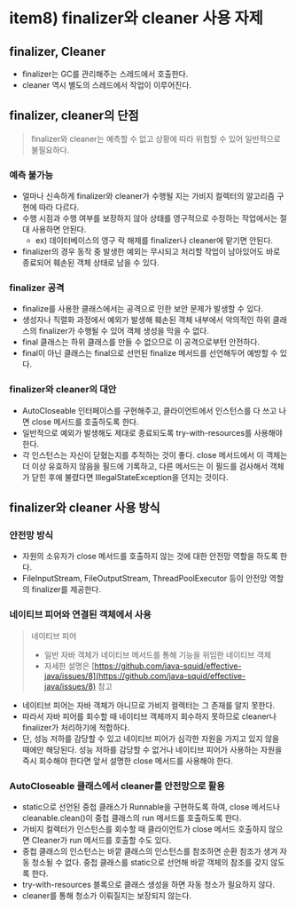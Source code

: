 # item8) finalizer와 cleaner 사용 자제

## finalizer, Cleaner

* finalizer는 GC를 관리해주는 스레드에서 호출한다.
* cleaner 역시 별도의 스레드에서 작업이 이루어진다.

## finalizer, cleaner의 단점

> finalizer와 cleaner는 예측할 수 없고 상황에 따라 위험할 수 있어 일반적으로 불필요하다.

### **예측 불가능**

* 얼마나 신속하게 finalizer와 cleaner가 수행될 지는 가비지 컬렉터의 알고리즘 구현에 따라 다르다.
* 수행 시점과 수행 여부를 보장하지 않아 상태를 영구적으로 수정하는 작업에서는 절대 사용하면 안된다.
  * ex) 데이터베이스의 영구 락 해제를 finalizer나 cleaner에 맡기면 안된다.
* finalizer의 경우 동작 중 발생한 예외는 무시되고 처리할 작업이 남아있어도 바로 종료되어 훼손된 객체 상태로 남을 수 있다.

### **finalizer 공격**

* finalize를 사용한 클래스에서는 공격으로 인한 보안 문제가 발생할 수 있다.
* 생성자나 직렬화 과정에서 예외가 발생해 훼손된 객체 내부에서 악의적인 하위 클래스의 finalizer가 수행될 수 있어 객체 생성을 막을 수 없다.
* final 클래스는 하위 클래스를 만들 수 없으므로 이 공격으로부턴 안전하다.
* final이 아닌 클래스는 final으로 선언된 finalize 메서드를 선언해두어 예방할 수 있다.

### **finalizer와 cleaner의 대안**

* AutoCloseable 인터페이스를 구현해주고, 클라이언트에서 인스턴스를 다 쓰고 나면 close 메서드를 호출하도록 한다.
* 일반적으로 예외가 발생해도 제대로 종료되도록 try-with-resources를 사용해야 한다.
* 각 인스턴스는 자신이 닫혔는지를 추적하는 것이 좋다. close 메서드에서 이 객체는 더 이상 유효하지 않음을 필드에 기록하고, 다른 메서드는 이 필드를 검사해서 객체가 닫힌 후에 불렸다면 IllegalStateException을 던지는 것이다.

## finalizer와 cleaner 사용 방식

### **안전망 방식**

* 자원의 소유자가 close 메서드를 호출하지 않는 것에 대한 안전망 역할을 하도록 한다.
* FileInputStream, FileOutputStream, ThreadPoolExecutor 등이 안전망 역할의 finalizer를 제공한다.

### **네이티브 피어와 연결된 객체에서 사용**

> 네이티브 피어
>
> * 일반 자바 객체가 네이티브 메서드를 통해 기능을 위임한 네이티브 객체
> * 자세한 설명은 [https://github.com/java-squid/effective-java/issues/8](https://github.com/java-squid/effective-java/issues/8) 참고

* 네이티브 피어는 자바 객체가 아니므로 가비지 컬렉터는 그 존재를 알지 못한다.
* 따라서 자바 피어를 회수할 때 네이티브 객체까지 회수하지 못하므로 cleaner나 finalizer가 처리하기에 적합하다.
* 단, 성능 저하를 감당할 수 있고 네이티브 피어가 심각한 자원을 가지고 있지 않을 때에만 해당된다. 성능 저하를 감당할 수 없거나 네이티브 피어가 사용하는 자원을 즉시 회수해야 한다면 앞서 설명한 close 메서드를 사용해야 한다.

### **AutoCloseable 클래스에서 cleaner를 안전망으로 활용**

* static으로 선언된 중첩 클래스가 Runnable을 구현하도록 하여, close 메서드나 cleanable.clean()이 중첩 클래스의 run 메서드를 호출하도록 한다.
* 가비지 컬렉터가 인스턴스를 회수할 때 클라이언트가 close 메서드 호출하지 않으면 Cleaner가 run 메서드를 호출할 수도 있다.
* 중첩 클래스의 인스턴스는 바깥 클래스의 인스턴스를 참조하면 순환 참조가 생겨 자동 청소될 수 없다. 중첩 클래스를 static으로 선언해 바깥 객체의 참조를 갖지 않도록 한다.
* try-with-resources 블록으로 클래스 생성을 하면 자동 청소가 필요하지 않다.
* cleaner를 통해 청소가 이뤄질지는 보장되지 않는다.
